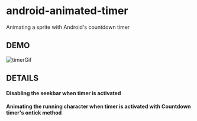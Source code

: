 # android-animated-timer
Animating a sprite with Android's countdown timer

## DEMO
![timerGif](https://user-images.githubusercontent.com/54027136/82070560-8333d980-9707-11ea-9f7b-1b5298f7f27c.gif)

## DETAILS
<h4> Disabling the seekbar when timer is activated </h4>
<h4> Animating the running character when timer is activated with Countdown timer's ontick method </h4>
